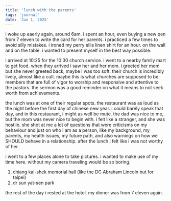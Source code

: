 ```yaml
---
title: 'lunch with the parents'
tags: 'journal'
date: 'Jun 1, 2025'
---
```


i woke up eaerly again, around 6am. i spent an hour, even buying a new pen from 7 eleven to write the card for her parents. i practiced a few times to avoid silly mistakes. i ironed my perry ellis linen shirt for an hour. on the wall and on the table. i wanted to present myself in the best way possible.

i arrived at 10:25 for the 10:30 church service. i went to a nearby family mart to get food. when they arrived i saw her and her mom. i greeted her mom but she never greeted back, maybe i was too soft. their church is incredibly lively, almost like a cult. maybe this is what churches are supposed to be. members that are full of vigor to worship and responsive and attentive to the pastors. the sermon was a good reminder on what it means to not seek worth from achievements.

the lunch was at one of their regular spots. the restaurant was as loud as the night before the first day of chinese new year. i could barely speak that day, and in this restaurant, i might as well be mute. the dad was nice to me, but the mom was never nice to begin with. i felt like a stranger, and she was hostile. she shot at me a lot of questions that were criticisms on my behaviour and just on who i am as a person, like my background, my parents, my health issues, my future path, and also warnings on how we SHOULD behave in a relationship. after the lunch i felt like i was not worthy of her.

i went to a few places alone to take pictures. i wanted to make use of my time here. without my camera traveling would be so boring.

1. chiang kai-shek memorial hall (like the DC Abraham Lincoln but for taipei)
2. dr sun yat-sen park

the rest of the day i rested at the hotel. my dinner was from 7 eleven again.
